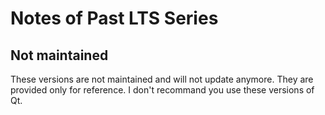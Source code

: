 # Notes of Past LTS Series

## Not maintained

These versions are not maintained and will not update anymore.
They are provided only for reference.
I don't recommand you use these versions of Qt.
